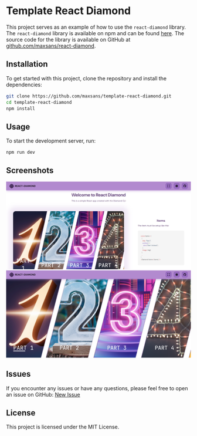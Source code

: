 # Template React Diamond

This project serves as an example of how to use the `react-diamond` library. The `react-diamond` library is available on npm and can be found [here](https://www.npmjs.com/package/react-diamond). The source code for the library is available on GitHub at [github.com/maxsans/react-diamond](https://github.com/maxsans/react-diamond).

## Installation

To get started with this project, clone the repository and install the dependencies:

```bash
git clone https://github.com/maxsans/template-react-diamond.git
cd template-react-diamond
npm install
```

## Usage

To start the development server, run:

```bash
npm run dev
```


## Screenshots

![homeScreen](./img/homeScreen.png)
![fullScreen](./img/fullScreen.png)

## Issues

If you encounter any issues or have any questions, please feel free to open an issue on GitHub: [New Issue](https://github.com/maxsans/template-react-diamond/issues/new)

## License

This project is licensed under the MIT License.

